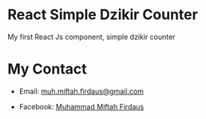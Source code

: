 # React Simple Dzikir Counter
My first React Js component, simple dzikir counter

# My Contact
* Email: [muh.miftah.firdaus@gmail.com](mailto:muh.miftah.firdaus@gmail.com)
+ Facebook: [Muhammad Miftah Firdaus](fb.com/miftahfd)
